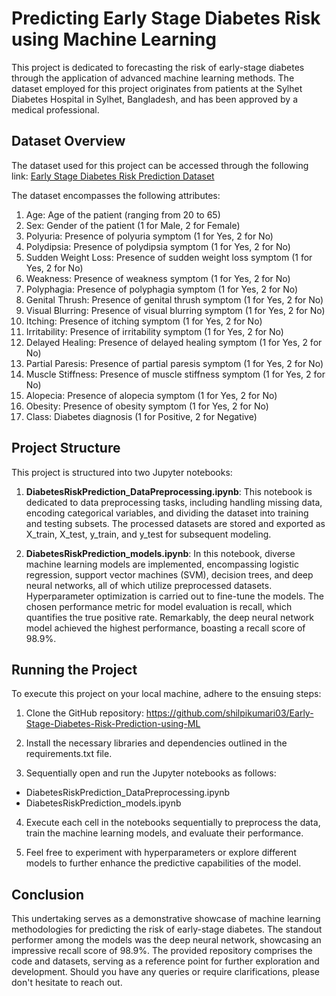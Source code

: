 # Predicting Early Stage Diabetes Risk using Machine Learning

This project is dedicated to forecasting the risk of early-stage diabetes through the application of advanced machine learning methods. The dataset employed for this project originates from patients at the Sylhet Diabetes Hospital in Sylhet, Bangladesh, and has been approved by a medical professional.



## Dataset Overview
The dataset used for this project can be accessed through the following link: [Early Stage Diabetes Risk Prediction Dataset](https://www.kaggle.com/datasets/ishandutta/early-stage-diabetes-risk-prediction-dataset)

The dataset encompasses the following attributes:

1. Age: Age of the patient (ranging from 20 to 65)
2. Sex: Gender of the patient (1 for Male, 2 for Female)
3. Polyuria: Presence of polyuria symptom (1 for Yes, 2 for No)
4. Polydipsia: Presence of polydipsia symptom (1 for Yes, 2 for No)
5. Sudden Weight Loss: Presence of sudden weight loss symptom (1 for Yes, 2 for No)
6. Weakness: Presence of weakness symptom (1 for Yes, 2 for No)
7. Polyphagia: Presence of polyphagia symptom (1 for Yes, 2 for No)
8. Genital Thrush: Presence of genital thrush symptom (1 for Yes, 2 for No)
9. Visual Blurring: Presence of visual blurring symptom (1 for Yes, 2 for No)
10. Itching: Presence of itching symptom (1 for Yes, 2 for No)
11. Irritability: Presence of irritability symptom (1 for Yes, 2 for No)
12. Delayed Healing: Presence of delayed healing symptom (1 for Yes, 2 for No)
13. Partial Paresis: Presence of partial paresis symptom (1 for Yes, 2 for No)
14. Muscle Stiffness: Presence of muscle stiffness symptom (1 for Yes, 2 for No)
15. Alopecia: Presence of alopecia symptom (1 for Yes, 2 for No)
16. Obesity: Presence of obesity symptom (1 for Yes, 2 for No)
17. Class: Diabetes diagnosis (1 for Positive, 2 for Negative)

## Project Structure

This project is structured into two Jupyter notebooks:

1. **DiabetesRiskPrediction_DataPreprocessing.ipynb**: This notebook is dedicated to data preprocessing tasks, including handling missing data, encoding categorical variables, and dividing the dataset into training and testing subsets. The processed datasets are stored and exported as X_train, X_test, y_train, and y_test for subsequent modeling.

2. **DiabetesRiskPrediction_models.ipynb**: In this notebook, diverse machine learning models are implemented, encompassing logistic regression, support vector machines (SVM), decision trees, and deep neural networks, all of which utilize preprocessed datasets. Hyperparameter optimization is carried out to fine-tune the models. The chosen performance metric for model evaluation is recall, which quantifies the true positive rate. Remarkably, the deep neural network model achieved the highest performance, boasting a recall score of 98.9%.

## Running the Project

To execute this project on your local machine, adhere to the ensuing steps:

1. Clone the GitHub repository: https://github.com/shilpikumari03/Early-Stage-Diabetes-Risk-Prediction-using-ML

2. Install the necessary libraries and dependencies outlined in the requirements.txt file.

3. Sequentially open and run the Jupyter notebooks as follows:
- DiabetesRiskPrediction_DataPreprocessing.ipynb
- DiabetesRiskPrediction_models.ipynb

4. Execute each cell in the notebooks sequentially to preprocess the data, train the machine learning models, and evaluate their performance.

5. Feel free to experiment with hyperparameters or explore different models to further enhance the predictive capabilities of the model.

## Conclusion

This undertaking serves as a demonstrative showcase of machine learning methodologies for predicting the risk of early-stage diabetes. The standout performer among the models was the deep neural network, showcasing an impressive recall score of 98.9%. The provided repository comprises the code and datasets, serving as a reference point for further exploration and development. Should you have any queries or require clarifications, please don't hesitate to reach out.

